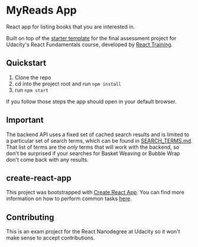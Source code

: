 # MyReads App

React app for listing books that you are interested in.

Built on top of the [starter template](https://github.com/udacity/reactnd-project-myreads-starter) for the final assessment project for Udacity's React Fundamentals course, developed by [React Training](https://reacttraining.com). 

## Quickstart

1. Clone the repo
2. cd into the project root and run `npm install`
3. run `npm start`

If you follow those steps the app should open in your default browser.

## Important

The backend API uses a fixed set of cached search results and is limited to a particular set of search terms, which can be found in [SEARCH_TERMS.md](SEARCH_TERMS.md). That list of terms are the _only_ terms that will work with the backend, so don't be surprised if your searches for Basket Weaving or Bubble Wrap don't come back with any results. 

## create-react-app

This project was bootstrapped with [Create React App](https://github.com/facebookincubator/create-react-app). You can find more information on how to perform common tasks [here](https://github.com/facebookincubator/create-react-app/blob/master/packages/react-scripts/template/README.md).

## Contributing

This is an exam project for the React Nanodegree at Udacity so it won't make sense to accept contributions.
